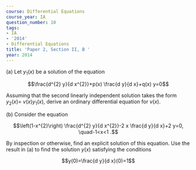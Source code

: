 ```yaml
---
course: Differential Equations
course_year: IA
question_number: 10
tags:
- IA
- '2014'
- Differential Equations
title: 'Paper 2, Section II, B '
year: 2014
---
```




(a) Let $y_{1}(x)$ be a solution of the equation

$$\frac{d^{2} y}{d x^{2}}+p(x) \frac{d y}{d x}+q(x) y=0$$

Assuming that the second linearly independent solution takes the form $y_{2}(x)=$ $v(x) y_{1}(x)$, derive an ordinary differential equation for $v(x)$.

(b) Consider the equation

$$\left(1-x^{2}\right) \frac{d^{2} y}{d x^{2}}-2 x \frac{d y}{d x}+2 y=0, \quad-1<x<1 .$$

By inspection or otherwise, find an explicit solution of this equation. Use the result in (a) to find the solution $y(x)$ satisfying the conditions

$$y(0)=\frac{d y}{d x}(0)=1$$